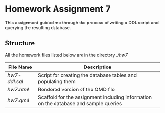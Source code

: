 # Homework Assignment 7

This assignment guided me through the process of writing a DDL script and querying the resulting database.

## Structure

All the homework files listed below are in the directory *./hw7*

| File Name | Description |
|-----------|-------------|
| *hw7-ddl.sql* | Script for creating the database tables and populating them |
| *hw7.html* | Rendered version of the QMD file |
| *hw7.qmd* | Scaffold for the assignment including information on the database and sample queries |
